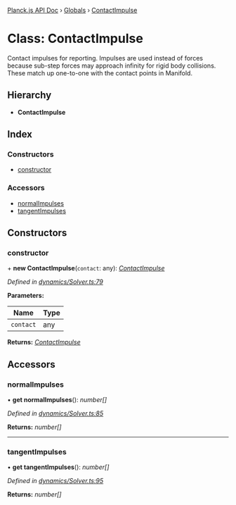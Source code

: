 [Planck.js API Doc](../README.md) › [Globals](../globals.md) › [ContactImpulse](contactimpulse.md)

# Class: ContactImpulse

Contact impulses for reporting. Impulses are used instead of forces because
sub-step forces may approach infinity for rigid body collisions. These match
up one-to-one with the contact points in Manifold.

## Hierarchy

* **ContactImpulse**

## Index

### Constructors

* [constructor](contactimpulse.md#constructor)

### Accessors

* [normalImpulses](contactimpulse.md#normalimpulses)
* [tangentImpulses](contactimpulse.md#tangentimpulses)

## Constructors

###  constructor

\+ **new ContactImpulse**(`contact`: any): *[ContactImpulse](contactimpulse.md)*

*Defined in [dynamics/Solver.ts:79](https://github.com/shakiba/planck.js/blob/8127f05/src/dynamics/Solver.ts#L79)*

**Parameters:**

Name | Type |
------ | ------ |
`contact` | any |

**Returns:** *[ContactImpulse](contactimpulse.md)*

## Accessors

###  normalImpulses

• **get normalImpulses**(): *number[]*

*Defined in [dynamics/Solver.ts:85](https://github.com/shakiba/planck.js/blob/8127f05/src/dynamics/Solver.ts#L85)*

**Returns:** *number[]*

___

###  tangentImpulses

• **get tangentImpulses**(): *number[]*

*Defined in [dynamics/Solver.ts:95](https://github.com/shakiba/planck.js/blob/8127f05/src/dynamics/Solver.ts#L95)*

**Returns:** *number[]*
